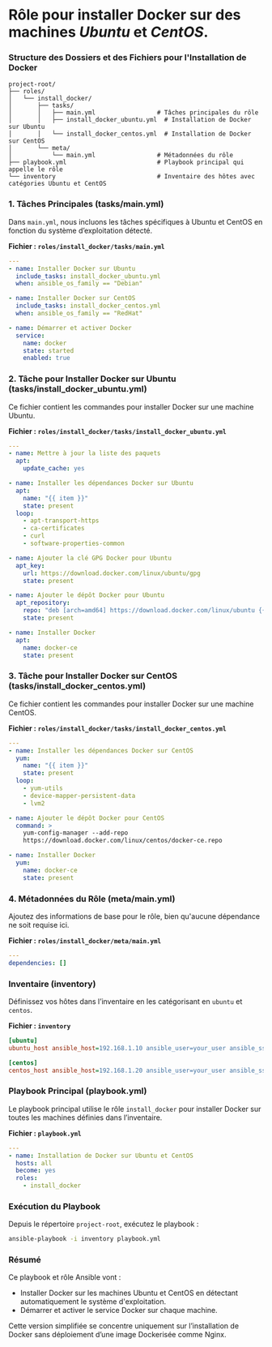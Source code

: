 # Rôle pour installer Docker sur des machines ***Ubuntu*** et ***CentOS***.

### Structure des Dossiers et des Fichiers pour l'Installation de Docker

```
project-root/
├── roles/
│   └── install_docker/
│       ├── tasks/
│       │   ├── main.yml                 # Tâches principales du rôle
│       │   ├── install_docker_ubuntu.yml  # Installation de Docker sur Ubuntu
│       │   └── install_docker_centos.yml  # Installation de Docker sur CentOS
│       └── meta/
│           └── main.yml                 # Métadonnées du rôle
├── playbook.yml                         # Playbook principal qui appelle le rôle
└── inventory                            # Inventaire des hôtes avec catégories Ubuntu et CentOS
```

### 1. Tâches Principales (tasks/main.yml)

Dans `main.yml`, nous incluons les tâches spécifiques à Ubuntu et CentOS en fonction du système d’exploitation détecté.

**Fichier : `roles/install_docker/tasks/main.yml`**

```yaml
---
- name: Installer Docker sur Ubuntu
  include_tasks: install_docker_ubuntu.yml
  when: ansible_os_family == "Debian"

- name: Installer Docker sur CentOS
  include_tasks: install_docker_centos.yml
  when: ansible_os_family == "RedHat"

- name: Démarrer et activer Docker
  service:
    name: docker
    state: started
    enabled: true
```

### 2. Tâche pour Installer Docker sur Ubuntu (tasks/install_docker_ubuntu.yml)

Ce fichier contient les commandes pour installer Docker sur une machine Ubuntu.

**Fichier : `roles/install_docker/tasks/install_docker_ubuntu.yml`**

```yaml
---
- name: Mettre à jour la liste des paquets
  apt:
    update_cache: yes

- name: Installer les dépendances Docker sur Ubuntu
  apt:
    name: "{{ item }}"
    state: present
  loop:
    - apt-transport-https
    - ca-certificates
    - curl
    - software-properties-common

- name: Ajouter la clé GPG Docker pour Ubuntu
  apt_key:
    url: https://download.docker.com/linux/ubuntu/gpg
    state: present

- name: Ajouter le dépôt Docker pour Ubuntu
  apt_repository:
    repo: "deb [arch=amd64] https://download.docker.com/linux/ubuntu {{ ansible_distribution_release }} stable"
    state: present

- name: Installer Docker
  apt:
    name: docker-ce
    state: present
```

### 3. Tâche pour Installer Docker sur CentOS (tasks/install_docker_centos.yml)

Ce fichier contient les commandes pour installer Docker sur une machine CentOS.

**Fichier : `roles/install_docker/tasks/install_docker_centos.yml`**

```yaml
---
- name: Installer les dépendances Docker sur CentOS
  yum:
    name: "{{ item }}"
    state: present
  loop:
    - yum-utils
    - device-mapper-persistent-data
    - lvm2

- name: Ajouter le dépôt Docker pour CentOS
  command: >
    yum-config-manager --add-repo
    https://download.docker.com/linux/centos/docker-ce.repo

- name: Installer Docker
  yum:
    name: docker-ce
    state: present
```

### 4. Métadonnées du Rôle (meta/main.yml)

Ajoutez des informations de base pour le rôle, bien qu'aucune dépendance ne soit requise ici.

**Fichier : `roles/install_docker/meta/main.yml`**

```yaml
---
dependencies: []
```

### Inventaire (inventory)

Définissez vos hôtes dans l’inventaire en les catégorisant en `ubuntu` et `centos`.

**Fichier : `inventory`**

```ini
[ubuntu]
ubuntu_host ansible_host=192.168.1.10 ansible_user=your_user ansible_ssh_private_key_file=your_key.pem ansible_become=yes

[centos]
centos_host ansible_host=192.168.1.20 ansible_user=your_user ansible_ssh_private_key_file=your_key.pem ansible_become=yes
```

### Playbook Principal (playbook.yml)

Le playbook principal utilise le rôle `install_docker` pour installer Docker sur toutes les machines définies dans l’inventaire.

**Fichier : `playbook.yml`**

```yaml
---
- name: Installation de Docker sur Ubuntu et CentOS
  hosts: all
  become: yes
  roles:
    - install_docker
```

### Exécution du Playbook

Depuis le répertoire `project-root`, exécutez le playbook :

```bash
ansible-playbook -i inventory playbook.yml
```

### Résumé

Ce playbook et rôle Ansible vont :
- Installer Docker sur les machines Ubuntu et CentOS en détectant automatiquement le système d'exploitation.
- Démarrer et activer le service Docker sur chaque machine.

Cette version simplifiée se concentre uniquement sur l’installation de Docker sans déploiement d’une image Dockerisée comme Nginx.
